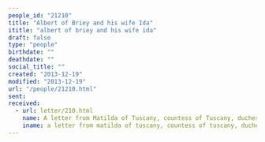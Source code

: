 ```yaml
---
people_id: "21210"
title: "Albert of Briey and his wife Ida"
ititle: "albert of briey and his wife ida"
draft: false
type: "people"
birthdate: ""
deathdate: ""
social_title: ""
created: "2013-12-19"
modified: "2013-12-19"
url: "/people/21210.html"
sent:
received:
  - url: letter/210.html
    name: A letter from Matilda of Tuscany, countess of Tuscany, duchess of Lorraine ()
    iname: a letter from matilda of tuscany, countess of tuscany, duchess of lorraine ()
---
```

